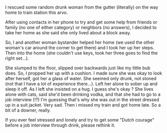 <!--
.. title: sad-lonely-woman
.. slug: sad-lonely-woman
.. date: 2001-05-10 22:11:33 UTC+10:00
.. tags: depression, mental health
.. category: 
.. link: 
.. description: An account of an awkward public encounter
.. type: text
-->

I rescued some random drunk woman from the gutter (literally) on the way home to train station this arvo.

After using contacts in her phone to try and get some help from friends or family (no one of either category) or neighbors (no answers), I decided to take her home as she said she only lived about a block away.

 

So, I and another woman bystander helped her home (we used the other woman's car around the corner to get there) and I took her up her steps. Then into the home (she couldn't use keys, took her three goes to find the right set...).

 

She slumped to the floor, slipped over backwards just like my little bub does. So, I propped her up with a cushion.  I made sure she was okay to look after herself, got her a glass of water. She seemed only drunk, not stoned (not that I have a lot of experience there...). Left her alone to sober up and sleep it off. As I left she insisted on a hug.  I guess she's okay ? She lives alone with cats, said she'd been drinking vodka, and that she had to go to a job interview (!?) I'm guessing that's why she was out in the street dressed up in a suit jacket. Very sad. Then i missed my train and got home late. So a bit of a downer, really.

 

If you ever feel stressed and lonely and try to get some "Dutch courage" before a job interview through drink, please rethink it.
